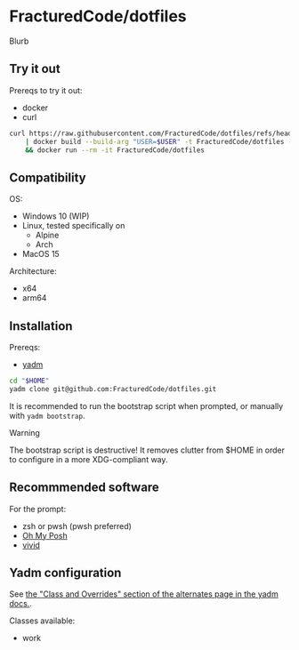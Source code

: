 # FracturedCode/dotfiles

Blurb

## Try it out

Prereqs to try it out:
- docker
- curl

```sh
curl https://raw.githubusercontent.com/FracturedCode/dotfiles/refs/heads/master/Dockerfile \
	| docker build --build-arg "USER=$USER" -t FracturedCode/dotfiles -f - . \
	&& docker run --rm -it FracturedCode/dotfiles
```

## Compatibility

OS:
- Windows 10 (WIP)
- Linux, tested specifically on
	- Alpine
	- Arch
- MacOS 15

Architecture:
- x64
- arm64

## Installation

Prereqs:
- [yadm](https://yadm.io/docs/install)

```sh
cd "$HOME"
yadm clone git@github.com:FracturedCode/dotfiles.git
```

It is recommended to run the bootstrap script when prompted, or manually with `yadm bootstrap`.

> [!WARNING]
> The bootstrap script is destructive! It removes clutter from $HOME in order to configure in a more XDG-compliant way.

## Recommmended software

For the prompt:
- zsh or pwsh (pwsh preferred)
- [Oh My Posh](https://ohmyposh.dev/)
- [vivid](https://github.com/sharkdp/vivid)

## Yadm configuration

See [the "Class and Overrides" section of the alternates page in the yadm docs.](https://yadm.io/docs/alternates#).

Classes available:
- work
